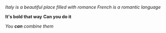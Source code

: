 *Italy is a beautiful place filled with romance*
_French is a romantic language_

**It's bold that way**
__Can you do it__

_You **can** combine them_
